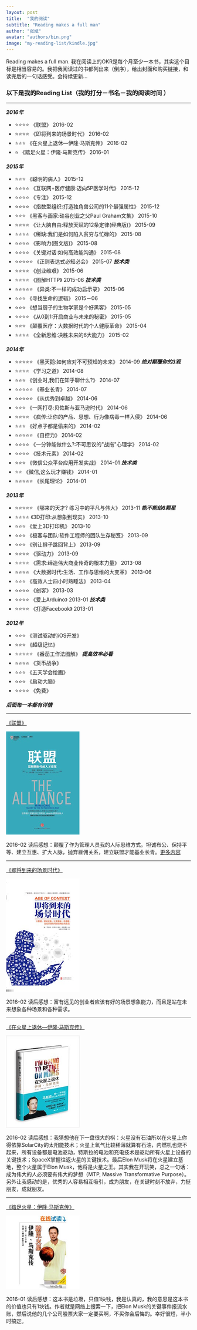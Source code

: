 ```yaml
---
layout: post
title:  "我的阅读"
subtitle: "Reading makes a full man"
author: "张斌"
avatar: "authors/bin.png"
image: "my-reading-list/kindle.jpg"
---
```


Reading makes a full man. 我在阅读上的OKR是每个月至少一本书，其实这个目标是相当容易的。我把我阅读过的书都列出来（倒序），给出封面和购买链接，和读完后的一句话感受。会持续更新...


### 以下是我的Reading List（我的打分－书名－我的阅读时间	）
---
***2016年***

* ⭐️⭐️⭐️⭐️ 《联盟》 2016-02
* ⭐️⭐️⭐️⭐️ 《即将到来的场景时代》 2016-02
* ⭐️⭐️⭐️ 《在火星上退休—伊隆·马斯克传》 2016-02
* ⭐️ 《踏足火星：伊隆·马斯克传》 2016-01

***2015年***

* ⭐️⭐️⭐️ 《聪明的病人》 2015-12
* ⭐️⭐️⭐️⭐️ 《互联网+医疗健康:迈向5P医学时代》 2015-12
* ⭐️⭐️⭐️⭐ 《专注》 2015-12
* ⭐️⭐️⭐️⭐️ 《指数型组织:打造独角兽公司的11个最强属性》 2015-12
* ⭐️⭐️⭐️ 《黑客与画家:硅谷创业之父Paul Graham文集》 2015-10
* ⭐️⭐️⭐️⭐️ 《让大脑自由:释放天赋的12条定律(经典版)》 2015-09
* ⭐️⭐️⭐️⭐️ 《稀缺:我们是如何陷入贫穷与忙碌的》 2015-08
* ⭐️⭐️⭐️⭐️ 《影响力(图文版)》 2015-08
* ⭐️⭐️⭐️⭐️ 《关键对话:如何高效能沟通》 2015-08
* ⭐️⭐️⭐️⭐️⭐️ 《正则表达式必知必会》 2015-07 ***技术类***
* ⭐️⭐️⭐️⭐️ 《创业维艰》 2015-06
* ⭐️⭐️⭐️⭐ 《图解HTTP》 2015-06 ***技术类***
* ⭐️⭐️⭐️⭐⭐ 《异类:不一样的成功启示录》 2015-06
* ⭐️⭐️⭐️ 《寻找生命的逻辑》 2015－06
* ⭐️⭐️⭐️ 《想当厨子的生物学家是个好黑客》 2015-05
* ⭐️⭐️⭐️⭐️ 《从0到1:开启商业与未来的秘密》 2015-05
* ⭐️⭐️⭐ 《颠覆医疗：大数据时代的个人健康革命》 2015-04
* ⭐️⭐️⭐⭐ 《全新思维:决胜未来的6大能力》 2015-02

***2014年***

* ⭐️⭐️⭐⭐⭐ 《黑天鹅:如何应对不可预知的未来》 2014-09 ***绝对颠覆你的3观***
* ⭐️⭐️⭐⭐ 《学习之道》 2014-08
* ⭐️⭐️⭐ 《创业时,我们在知乎聊什么?》 2014-07
* ⭐️⭐️⭐⭐⭐ 《基业长青》 2014-07
* ⭐️⭐️⭐⭐⭐ 《从优秀到卓越》 2014-06
* ⭐️⭐️⭐ 《一网打尽:贝佐斯与亚马逊时代》 2014-06
* ⭐️⭐️⭐⭐ 《疯传:让你的产品、思想、行为像病毒一样入侵》 2014-06
* ⭐️⭐️⭐ 《好点子都是偷来的》 2014-02
* ⭐️⭐️⭐⭐⭐ 《自控力》 2014-02
* ⭐️⭐️⭐⭐ 《一分钟能做什么?:不可思议的"战拖"心理学》 2014-02
* ⭐️⭐️⭐⭐ 《技术元素》 2014-02
* ⭐️⭐️⭐ 《微信公众平台应用开发实战》 2014-01 ***技术类***
* ⭐️⭐️ 《微信,这么玩才赚钱》 2014-01
* ⭐️⭐️⭐️⭐️⭐️ 《长尾理论》 2014-01

***2013年***

* ⭐️⭐️⭐️⭐️⭐️ 《哪来的天才? 练习中的平凡与伟大》 2013-11 ***能不能给6颗星***
* ⭐️⭐️⭐️⭐️ 《3D打印:从想象到现实》 2013-10
* ⭐️⭐️⭐️ 《爱上3D打印机》 2013-10
* ⭐️⭐️⭐️ 《极客与团队:软件工程师的团队生存秘笈》 2013-09
* ⭐️⭐️⭐️️ 《别让猴子跳回背上》 2013-09
* ⭐️⭐️⭐️⭐️ 《驱动力》 2013-09
* ⭐️⭐️⭐️⭐️ 《需求:缔造伟大商业传奇的根本力量》 2013-08
* ⭐️⭐️⭐️⭐️ 《大数据时代:生活、工作与思维的大变革》 2013-06
* ⭐️⭐️⭐️ 《高效人士四小时熟睡法》 2013-04
* ⭐️⭐️⭐️⭐️ 《创客》 2013-03
* ⭐️⭐️⭐️⭐️ 《爱上Arduino》 2013-01 ***技术类***
* ⭐️⭐️⭐️⭐️ 《打造Facebook》 2013-01

***2012年***

* ⭐️⭐️⭐️ 《测试驱动的iOS开发》
* ⭐️⭐️⭐️ 《超级记忆》
* ⭐️⭐️⭐️⭐️⭐️ 《番茄工作法图解》 ***提高效率必看***
* ⭐️⭐️⭐️⭐️ 《货币战争》
* ⭐️⭐️⭐️ 《五天学会绘画》
* ⭐️⭐️⭐️ 《启动大脑》
* ⭐️⭐️⭐️⭐️ 《免费》


***后面每一本都有详情***

---

[《联盟》](http://www.amazon.cn/dp/B017IGI78A)

![](./content/images/my-reading-list/B017IGI78A.jpg)

2016-02 读后感想：颠覆了作为管理人员我的人际思维方式。坦诚布公、保持平等、建立互惠、扩大人脉，抛弃雇佣关系，建立联盟才能基业长青。[更多内容](./the-alliance)

---

[《即将到来的场景时代》](http://www.amazon.cn/dp/B00P7RGYYM)

![](./content/images/my-reading-list/B00P7RGYYM.jpg)

2016-02 读后感想：富有远见的创业者应该有好的场景想象能力，而且是站在未来想象各种场景和各种需求。

---

[《在火星上退休—伊隆·马斯克传》](http://www.amazon.cn/dp/B013JOBWZU)

![](./content/images/my-reading-list/B013JOBWZU.jpg)

2016-02 读后感想：我猜想他在下一盘很大的棋：火星没有石油所以在火星上你得依靠SolarCity的太阳能技术；火星上氧气比较稀薄就算有石油，内燃机也烧不起来，所有设备都是电池驱动，特斯拉的电池和充电技术是驱动所有火星上设备的关键技术；SpaceX掌握往返火星的关键技术。最后Elon Musk将在火星建立基地，整个火星属于Elon Musk，他将是火星之王。其实我在开玩笑，总之一句话：成为伟大的人必须要有伟大的梦想（MTP, Massive Transformative Purpose）。另外让我感动的是，优秀的人容易相互吸引，成为朋友，在关键时刻不放弃，力挺朋友，成就朋友。

---

[《踏足火星：伊隆·马斯克传》](http://www.amazon.cn/dp/B00JW4ME6S)

![](./content/images/my-reading-list/B00JW4ME6S.jpg)

2016-01 读后感想：这本书是垃圾，只值1块钱，我是认真的，我的意思是这本书的价值也只有1块钱。作者就是网络上搜索一下，把Elon Musk的关键事件报流水账，然后说他的几个公司股票大家一定要买啊，不买你会后悔的。幸好很短，半小时搞定。


